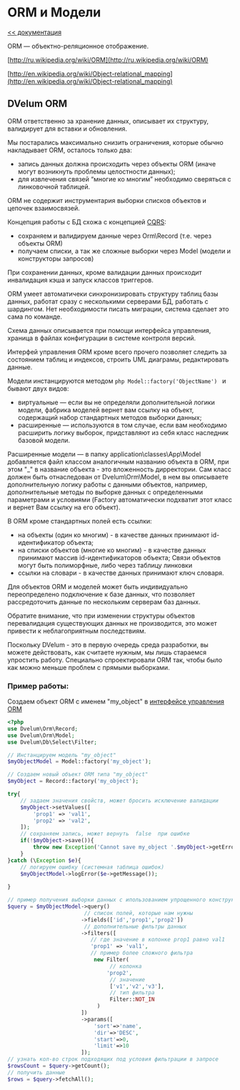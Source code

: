ORM и Модели
===

[<< документация](readme.md)

ORM — объектно-реляционное отображение.

[http://ru.wikipedia.org/wiki/ORM](http://ru.wikipedia.org/wiki/ORM)

[http://en.wikipedia.org/wiki/Object-relational_mapping](http://en.wikipedia.org/wiki/Object-relational_mapping)

## DVelum ORM

ORM ответственно за хранение данных, описывает их структуру, валидирует для вставки и обновления.

Мы постарались максимально снизить ограничения, которые обычно накладывает ORM, осталось только два:

* запись данных должна происходить через объекты ORM (иначе могут возникнуть проблемы целостности данных);
* для извлечения связей “многие ко многим” необходимо сверяться с линковочной таблицей.

ORM не содержит инструментария выборки списков объектов и цепочек взаимосвязей.

Концепция работы с БД схожа с концепцией [CQRS](https://ru.wikipedia.org/wiki/CQRS):
* сохраняем и валидируем данные через Orm\Record (т.е. через объекты ORM)
* получаем списки, а так же сложные выборки через Model (модели и конструкторы запросов)

При сохранении данных, кроме валидации данных происходит инвалидация кэша и запуск классов триггеров.

ORM умеет автоматичеки синхронизировать структуру таблиц базы данных, работат сразу с несколькими серверами БД, работать с шардингом.
Нет необходимости писать миграции, система сделает это сама по команде.

Схема данных описывается при помощи интерфейса управления, храница в файлах конфигурации в системе контроля версий.

Интерфей управления ORM кроме всего прочего позволяет следить за состоянием таблиц и индексов, строить UML диаграмы, редактировать данные.
 
 

Модели инстанцируются методом 
```php Model::factory('ObjectName') ``` 
и бывают двух видов:

* виртуальные — если вы не определяли дополнительной логики модели, фабрика моделей вернет вам ссылку на объект, содержащий набор стандартных методов выборки данных;
* расширенные — используются в том случае, если вам необходимо расширить логику выборок, придставляют из себя класс наследник базовой модели.

Расширенные модели — в папку application\classes\App\Model добавляется файл классом аналогичным названию 
объекта в ORM, при этом "_" в название объекта  - это вложенность дирректории.
Сам класс должен быть отнаследован от Dvelum\Orm\Model, в нем вы описываете дополнительную логику работы с данными объектов,
 например, дополнительные методы по выборке данных с определенными параметрами и условиями 
 (Factory автоматически подхватит этот класс и вернет Вам ссылку на его объект).


В ORM кроме стандартных полей есть ссылки:

* на объекты  (один ко многим) - в качестве данных принимают id-идентификатор объекта;
* на списки объектов (многие ко многим) - в качестве данных принимают массив id-идентификаторов объекта; Связи объектов могут быть полиморфные, либо через таблицу линковки
* ссылки на словари - в качестве данных принимают ключ словаря.


Для объектов ORM  и моделей может быть индивидуально переопределено подключение к базе данных, 
что позволяет рассредоточить данные по нескольким серверам баз данных.

Обратите внимание, что при изменении структуры объектов перевалидация существующих данных не производится, 
это может привести к неблагоприятным последствиям.


Поскольку DVelum - это в первую очередь среда разработки, вы можете действовать, как считаете нужным, мы лишь стараемся 
упростить работу. Специально спроектировали ORM так, чтобы было как можно меньше проблем с прямыми выборками.

### Пример работы:

Создаем объект ORM с именем  "my_object" в [интерфейсе управления ORM](orm_main.md)

```php
<?php
use Dvelum\Orm\Record;
use Dvelum\Orm\Model;
use Dvelum\Db\Select\Filter;

// Инстанцируем модель "my_object"
$myObjectModel = Model::factory('my_object');

// Создаем новый объект ORM типа "my_object"
$myObject = Record::factory('my_object');

try{
    // задаем значения свойств, может бросить исключение валидации
    $myObject->setValues([
        'prop1' => 'val1',
        'prop2' => 'val2',
    ]);
    // сохраняем запись, может вернуть  false  при ошибке
    if(!$myObject->save()){
        throw new Exception('Cannot save my_object '.$myObject->getErrors());
    }   
}catch (\Exception $e){
    // логируем ошибку (системная таблица ошибок)
    $myObjectModel->logError($e->getMessage());
    
}

// пример получения выборки данных с ипользованием упрощенного конструктора запросов
$query = $myObjectModel->query()
                        // список полей, которые нам нужны
                       ->fields(['id','prop1','prop2'])
                        // дополнительные фильтры данных
                       ->filters([
                          // где значение в колонке prop1 равно val1
                          'prop1' => 'val1',
                          // пример более сложного фильтра  
                           new Filter(
                                // колонка
                               'prop2',
                                // значение
                                ['v1','v2','v3'],
                                // тип фильтра
                                Filter::NOT_IN
                            )
                       ])
                       ->params([
                           'sort'=>'name',
                           'dir'=>'DESC',
                           'start'=>0,
                           'limit'=>10
                       ]);
// узнать кол-во строк подходящих под условия фильтрации в запросе
$rowsCount = $query->getCount();
// получить данные
$rows = $query->fetchAll();

```